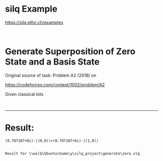 # silq Example

https://silq.ethz.ch/examples

<br>

# Generate Superposition of Zero State and a Basis State

Original source of task: Problem A2 (2018) on 

https://codeforces.com/contest/1002/problem/A2

Given classical bits 

<br>

<hr>

# Result:

```
(0.707107+0i)·|(0,0)⟩+(0.707107+0i)·|(1,0)⟩


Result for \\wsl$\Ubuntu\home\y\silq_project\generate\zero.slq
```